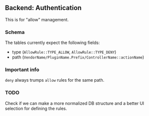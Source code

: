 ## Backend: Authentication

This is for "allow" management.

### Schema
The tables currently expect the following fields:
- type (`AllowRule::TYPE_ALLOW`, `AllowRule::TYPE_DENY`)
- path (`VendorName/PluginName.Prefix/ControllerName::actionName`)

### Important info
`deny` always trumps `allow` rules for the same path.

### TODO
Check if we can make a more normalized DB structure and a better UI selection for defining the rules.
